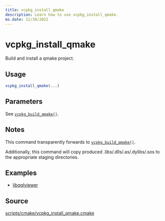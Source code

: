 ```yaml
---
title: vcpkg_install_qmake
description: Learn how to use vcpkg_install_qmake.
ms.date: 11/30/2022
---
```

# vcpkg_install_qmake

Build and install a qmake project.

## Usage

```cmake
vcpkg_install_qmake(...)
```

## Parameters

See [`vcpkg_build_qmake()`](vcpkg_build_qmake.md).

## Notes

This command transparently forwards to [`vcpkg_build_qmake()`](vcpkg_build_qmake.md).

Additionally, this command will copy produced .libs/.dlls/.as/.dylibs/.sos to the appropriate
staging directories.

## Examples

- [libqglviewer](https://github.com/Microsoft/vcpkg/blob/master/ports/libqglviewer/portfile.cmake)

## Source

[scripts/cmake/vcpkg\_install\_qmake.cmake](https://github.com/Microsoft/vcpkg/blob/master/scripts/cmake/vcpkg_install_qmake.cmake)

